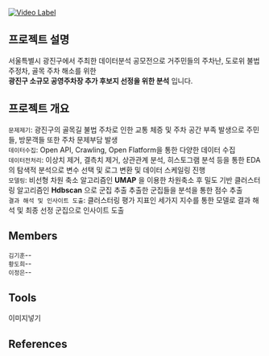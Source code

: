 [![Video Label](이미지)](비디오링크)

## 프로젝트 설명
서울특별시 광진구에서 주최한 데이터분석 공모전으로 거주민들의 주차난, 도로위 불법주정차, 골목 주차 해소를 위한</br>
**광진구 소규모 공영주차장 추가 후보지 선정을 위한 분석** 입니다.

## 프로젝트 개요
`문제제기`:  광진구의 골목길 불법 주차로 인한 교통 체증 및 주차 공간 부족 발생으로 주민들, 방문객들 또한 주차 문제부담 발생<br>
`데이터수집`:  Open API, Crawling, Open Flatform을 통한 다양한 데이터 수집<br>
`데이터전처리`:  이상치 제거, 결측치 제거, 상관관계 분석, 히스토그램 분석 등을 통한 EDA의 탐색적 분석으로 변수 선택 및 로그 변환 및 데이터 스케일링 진행<br>
`모델링`:  비선형 차원 축소 알고리즘인 **UMAP** 을 이용한 차원축소 후 밀도 기반 클러스터링 알고리즘인 **Hdbscan** 으로 군집 추출   추출한 군집들을 분석을 통한 점수 추출   
`결과 해석 및 인사이트 도출`:  클러스터링 평가 지표인 세가지 지수를 통한 모델로 결과 해석 및 최종 선정 군집으로 인사이트 도출<br>

## Members
`김기훈`-- <br>
`황도희`-- <br>
`이정은`-- <br>

## Tools
이미지넣기

## References

